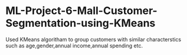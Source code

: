 # ML-Project-6-Mall-Customer-Segmentation-using-KMeans
Used KMeans algoritham to group customers with similar characterstics such as age,gender,annual income,annual spending etc.
